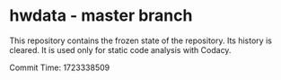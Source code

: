 # hwdata - master branch

This repository contains the frozen state of the repository.
Its history is cleared. It is used only for static code
analysis with Codacy.

Commit Time: 1723338509